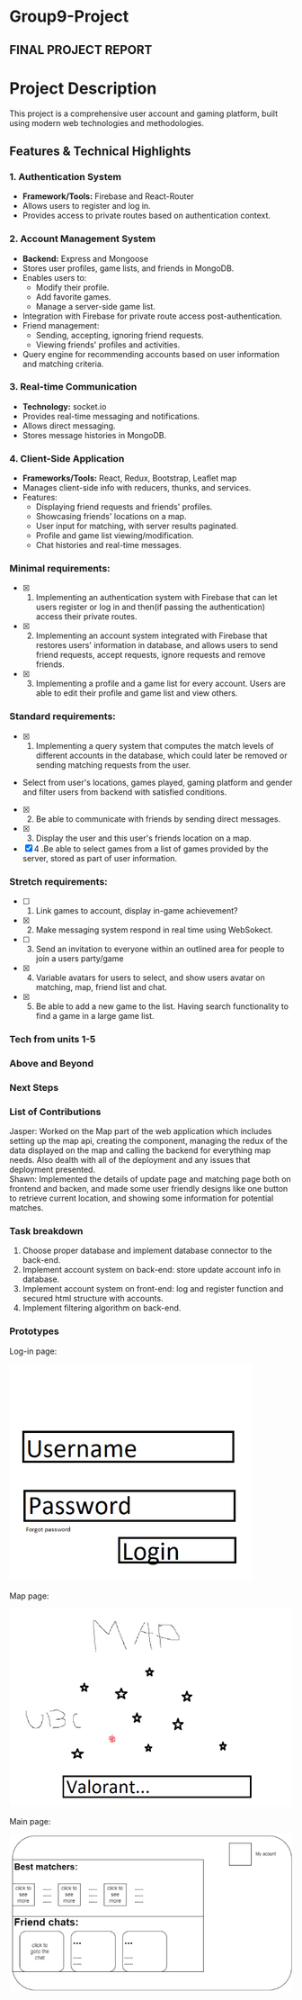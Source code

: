 # Group9-Project
## FINAL PROJECT REPORT

# Project Description

This project is a comprehensive user account and gaming platform, built using modern web technologies and methodologies.

## Features & Technical Highlights

### 1. Authentication System
- **Framework/Tools:** Firebase and React-Router
- Allows users to register and log in.
- Provides access to private routes based on authentication context.

### 2. Account Management System
- **Backend:** Express and Mongoose
- Stores user profiles, game lists, and friends in MongoDB.
- Enables users to:
  - Modify their profile.
  - Add favorite games.
  - Manage a server-side game list.
- Integration with Firebase for private route access post-authentication.
- Friend management:
  - Sending, accepting, ignoring friend requests.
  - Viewing friends' profiles and activities.
- Query engine for recommending accounts based on user information and matching criteria.

### 3. Real-time Communication
- **Technology:** socket.io
- Provides real-time messaging and notifications.
- Allows direct messaging.
- Stores message histories in MongoDB.

### 4. Client-Side Application
- **Frameworks/Tools:** React, Redux, Bootstrap, Leaflet map
- Manages client-side info with reducers, thunks, and services.
- Features:
  - Displaying friend requests and friends' profiles.
  - Showcasing friends' locations on a map.
  - User input for matching, with server results paginated.
  - Profile and game list viewing/modification.
  - Chat histories and real-time messages.

### Minimal requirements:
- [x] 1. Implementing an authentication system with Firebase that can let users register or log in and then(if passing the authentication) access their private routes.
- [x] 2. Implementing an account system integrated with Firebase that restores users' information in database, and allows users to send friend requests, accept requests, ignore requests and remove friends.
- [x] 3. Implementing a profile and a game list for every account. Users are able to edit their profile and game list and view others.

### Standard requirements:
- [x] 1. Implementing a query system that computes the match levels of different accounts in the database, which could later be removed or sending matching requests from the user.
- Select from user's locations, games played, gaming platform and gender and filter users from backend with satisfied conditions.
- [x] 2. Be able to communicate with friends by sending direct messages.
- [x] 3. Display the user and this user's friends location on a map.
- [x] 4 .Be able to select games from a list of games provided by the server, stored as part of user information.

### Stretch requirements:
- [ ] 1. Link games to account, display in-game achievement?
- [x] 2. Make messaging system respond in real time using WebSokect.
- [ ] 3. Send an invitation to everyone within an outlined area for people to join a users party/game
- [x] 4. Variable avatars for users to select, and show users avatar on matching, map, friend list and chat.
- [x] 5. Be able to add a new game to the list. Having search functionality to find a game in a large game list.

### Tech from units 1-5

### Above and Beyond

### Next Steps

### List of Contributions
Jasper: Worked on the Map part of the web application which includes setting up the map api, creating the component, managing the redux of the data displayed on the map and calling the backend for everything map needs. Also dealth with all of the deployment and any issues that deployment presented. 
 <br> Shawn: Implemented the details of update page and matching page both on frontend and backen, and made some user friendly designs like one button to retrieve current location, and showing some information for potential matches. 

### Task breakdown
1. Choose proper database and implement database connector to the back-end.
2. Implement account system on back-end: store update account info in database.
3. Implement account system on front-end: log and register function and secured html structure with accounts.
4. Implement filtering algorithm on back-end.

### Prototypes 

Log-in page:

![Log-in page](./img/page1.png)

Map page:

![map page](./img/page2.png)

Main page:

![main page](./img/page3.png)
